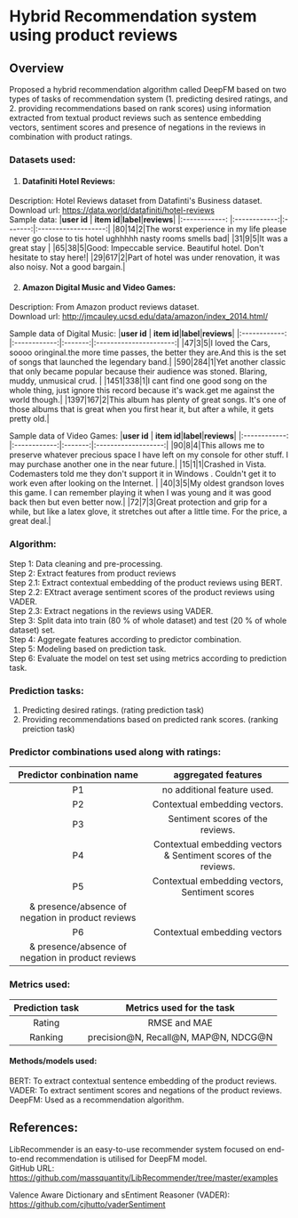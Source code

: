 # Hybrid Recommendation system using product reviews

## Overview
Proposed a hybrid recommendation algorithm  called DeepFM based on two types of tasks of recommendation system (1. predicting desired ratings, and 2. providing recommendations based on rank scores) using information extracted from textual product reviews such as sentence embedding vectors, sentiment scores and presence of negations in the reviews in combination with product ratings.

### Datasets used: 

1. #### Datafiniti Hotel Reviews: <br />
Description: Hotel Reviews dataset from Datafinti's Business dataset. <br />
Download url: https://data.world/datafiniti/hotel-reviews <br/>
Sample data: 
|**user id** | **item id**|**label**|**reviews**|
|:------------: |:------------:|:-------:|:-------------------:|
|80|14|2|The worst experience in my life please never go close to tis hotel ughhhhh nasty rooms smells bad|
|31|9|5|It was a great stay |
|65|38|5|Good: Impeccable service. Beautiful hotel. Don't hesitate to stay here!|
|29|617|2|Part of hotel was under renovation, it was also noisy. Not a good bargain.|

2. #### Amazon Digital Music and Video Games: <br />
Description: From Amazon product reviews dataset. <br />
Download url: http://jmcauley.ucsd.edu/data/amazon/index_2014.html/ <br/>

Sample data of Digital Music: 
|**user id** | **item id**|**label**|**reviews**|
|:------------: |:------------:|:-------:|:----------------------:|
|47|3|5|I loved the Cars, soooo oringinal.the more time passes, the better they are.And this is the set of songs that launched the legendary band.|
|590|284|1|Yet another classic that only became popular because their audience was stoned. Blaring, muddy, unmusical crud. |
|1451|338|1|I cant find one good song on the whole thing, just ignore this record because it's wack.get me against the world though.|
|1397|167|2|This album has plenty of great songs.  It's one of those albums that is great when you first hear it, but after a while, it gets pretty old.|

Sample data of Video Games: 
|**user id** | **item id**|**label**|**reviews**|
|:------------: |:------------:|:-------:|:-------------------:|
|90|8|4|This allows me to preserve whatever precious space I have left on my console for other stuff. I may purchase another one in the near future.|
|15|1|1|Crashed in Vista.  Codemasters told me they don't support it in Windows .  Couldn't get it to work even after looking on the Internet. |
|40|3|5|My oldest grandson loves this game. I can remember playing it when I was young and it was good back then but even better now.|
|72|7|3|Great protection and grip for a while, but like a latex glove, it stretches out after a little time.  For the price, a great deal.|


### Algorithm: 

Step 1: Data cleaning and pre-processing. <br/>
Step 2: Extract features from product reviews <br/>
        Step 2.1: Extract contextual embedding of the product reviews using BERT. <br/>
        Step 2.2: EXtract average sentiment scores of the product reviews using VADER. <br/>
        Step 2.3: Extract negations in the reviews using VADER. <br/>
Step 3: Split data into train (80 % of whole dataset) and test (20 % of whole dataset) set. <br/>
Step 4: Aggregate features according to predictor combination. <br/>
Step 5: Modeling based on prediction task. <br/>
Step 6: Evaluate the model on test set using metrics according to prediction task. 


### Prediction tasks: <br/>
1. Predicting desired ratings. (rating prediction task) <br/>
2. Providing recommendations based on predicted rank scores. (ranking preiction task) <br/>

### Predictor combinations used along with ratings: 
|**Predictor conbination name** | **aggregated features**|
|:------------: |:----------------------:|
|P1|no additional feature used.|
|P2|Contextual embedding vectors.|
|P3|Sentiment scores of the reviews.|
|P4|Contextual embedding vectors & Sentiment scores of the reviews.|
|P5|Contextual embedding vectors, Sentiment scores
& presence/absence of negation in product reviews|
|P6|Contextual embedding vectors
& presence/absence of negation in product reviews|


### Metrics used:
|**Prediction task** | **Metrics used for the task**|
|:------------: |:----------------------:|
|Rating|RMSE and MAE
|Ranking|precision@N, Recall@N, MAP@N, NDCG@N|


#### Methods/models used: <br />
BERT: To extract contextual sentence embedding of the product reviews. <br />
VADER: To extract sentiment scores and negations of the product reviews. <br />
DeepFM: Used as a recommendation algorithm. <br />





## References:
LibRecommender is an easy-to-use recommender system focused on end-to-end recommendation is utilised for DeepFM model. <br />
GitHub URL: https://github.com/massquantity/LibRecommender/tree/master/examples

Valence Aware Dictionary and sEntiment Reasoner (VADER):
https://github.com/cjhutto/vaderSentiment
